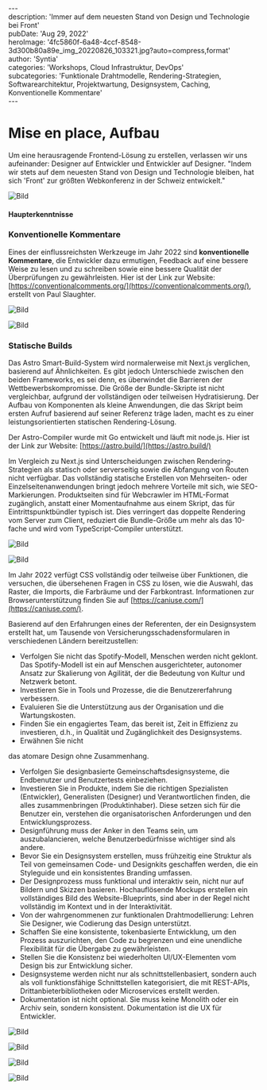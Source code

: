 \---  
description: 'Immer auf dem neuesten Stand von Design und Technologie bei Front'  
pubDate: 'Aug 29, 2022'  
heroImage: '4fc5860f-6a48-4ccf-8548-3d300b80a89e_img_20220826_103321.jpg?auto=compress,format'  
author: 'Syntia'  
categories: 'Workshops, Cloud Infrastruktur, DevOps'  
subcategories: 'Funktionale Drahtmodelle, Rendering-Strategien, Softwarearchitektur, Projektwartung, Designsystem, Caching, Konventionelle Kommentare'  
\---  

# **Mise en place, Aufbau**

Um eine herausragende Frontend-Lösung zu erstellen, verlassen wir uns aufeinander: Designer auf Entwickler und Entwickler auf Designer. "Indem wir stets auf dem neuesten Stand von Design und Technologie bleiben, hat sich 'Front' zur größten Webkonferenz in der Schweiz entwickelt."

![Bild](https://images.prismic.io/syntia/039ad8c1-d03b-4df9-85a9-e34474c65dbe_img_20220826_115009.jpg?auto=compress,format)

#### **Haupterkenntnisse**

### **Konventionelle Kommentare**

Eines der einflussreichsten Werkzeuge im Jahr 2022 sind **konventionelle Kommentare**, die Entwickler dazu ermutigen, Feedback auf eine bessere Weise zu lesen und zu schreiben sowie eine bessere Qualität der Überprüfungen zu gewährleisten. Hier ist der Link zur Website: [https://conventionalcomments.org/](https://conventionalcomments.org/), erstellt von Paul Slaughter.

![Bild](https://images.prismic.io/syntia/4fc5860f-6a48-4ccf-8548-3d300b80a89e_img_20220826_103321.jpg?auto=compress,format)

![Bild](https://images.prismic.io/syntia/7811d84b-520c-4a64-bcce-ab42ca81fd47_img_20220826_144732.jpg?auto=compress,format)

### **Statische Builds**

Das Astro Smart-Build-System wird normalerweise mit Next.js verglichen, basierend auf Ähnlichkeiten. Es gibt jedoch Unterschiede zwischen den beiden Frameworks, es sei denn, es überwindet die Barrieren der Wettbewerbskompromisse. Die Größe der Bundle-Skripte ist nicht vergleichbar, aufgrund der vollständigen oder teilweisen Hydratisierung. Der Aufbau von Komponenten als kleine Anwendungen, die das Skript beim ersten Aufruf basierend auf seiner Referenz träge laden, macht es zu einer leistungsorientierten statischen Rendering-Lösung.

Der Astro-Compiler wurde mit Go entwickelt und läuft mit node.js. Hier ist der Link zur Website: [https://astro.build/](https://astro.build/)

Im Vergleich zu Next.js sind Unterscheidungen zwischen Rendering-Strategien als statisch oder serverseitig sowie die Abfangung von Routen nicht verfügbar. Das vollständig statische Erstellen von Mehrseiten- oder Einzelseitenanwendungen bringt jedoch mehrere Vorteile mit sich, wie SEO-Markierungen. Produktseiten sind für Webcrawler im HTML-Format zugänglich, anstatt einer Momentaufnahme aus einem Skript, das für Eintrittspunktbündler typisch ist. Dies verringert das doppelte Rendering vom Server zum Client, reduziert die Bundle-Größe um mehr als das 10-fache und wird vom TypeScript-Compiler unterstützt.

![Bild](https://images.prismic.io/syntia/bc2d8bd5-c7e7-486e-82a3-fdc160b9f1a4_img_20220826_110426.jpg?auto=compress,format)

![Bild](https://images.prismic.io/syntia/f6faeaed-9766-4541-adff-b75830e0c6e9_img_20220826_142822.jpg?auto=compress,format)

Im Jahr 2022 verfügt CSS vollständig oder teilweise über Funktionen, die versuchen, die übersehenen Fragen in CSS zu lösen, wie die Auswahl, das Raster, die Imports, die Farbräume und der Farbkontrast. Informationen zur Browserunterstützung finden Sie auf [https://caniuse.com/](https://caniuse.com/).

Basierend auf den Erfahrungen eines der Referenten, der ein Designsystem erstellt hat, um Tausende von Versicherungsschadensformularen in verschiedenen Ländern bereitzustellen:

- Verfolgen Sie nicht das Spotify-Modell, Menschen werden nicht geklont. Das Spotify-Modell ist ein auf Menschen ausgerichteter, autonomer Ansatz zur Skalierung von Agilität, der die Bedeutung von Kultur und Netzwerk betont.
- Investieren Sie in Tools und Prozesse, die die Benutzererfahrung verbessern.
- Evaluieren Sie die Unterstützung aus der Organisation und die Wartungskosten.
- Finden Sie ein engagiertes Team, das bereit ist, Zeit in Effizienz zu investieren, d.h., in Qualität und Zugänglichkeit des Designsystems.
- Erwähnen Sie nicht

 das atomare Design ohne Zusammenhang.
- Verfolgen Sie designbasierte Gemeinschaftsdesignsysteme, die Endbenutzer und Benutzertests einbeziehen.
- Investieren Sie in Produkte, indem Sie die richtigen Spezialisten (Entwickler), Generalisten (Designer) und Verantwortlichen finden, die alles zusammenbringen (Produktinhaber). Diese setzen sich für die Benutzer ein, verstehen die organisatorischen Anforderungen und den Entwicklungsprozess.
- Designführung muss der Anker in den Teams sein, um auszubalancieren, welche Benutzerbedürfnisse wichtiger sind als andere.
- Bevor Sie ein Designsystem erstellen, muss frühzeitig eine Struktur als Teil von gemeinsamen Code- und Designkits geschaffen werden, die ein Styleguide und ein konsistentes Branding umfassen.
- Der Designprozess muss funktional und interaktiv sein, nicht nur auf Bildern und Skizzen basieren. Hochauflösende Mockups erstellen ein vollständiges Bild des Website-Blueprints, sind aber in der Regel nicht vollständig im Kontext und in der Interaktivität.
- Von der wahrgenommenen zur funktionalen Drahtmodellierung: Lehren Sie Designer, wie Codierung das Design unterstützt.
- Schaffen Sie eine konsistente, tokenbasierte Entwicklung, um den Prozess auszurichten, den Code zu begrenzen und eine unendliche Flexibilität für die Übergabe zu gewährleisten.
- Stellen Sie die Konsistenz bei wiederholten UI/UX-Elementen vom Design bis zur Entwicklung sicher.
- Designsysteme werden nicht nur als schnittstellenbasiert, sondern auch als voll funktionsfähige Schnittstellen kategorisiert, die mit REST-APIs, Drittanbieterbibliotheken oder Microservices erstellt werden.
- Dokumentation ist nicht optional. Sie muss keine Monolith oder ein Archiv sein, sondern konsistent. Dokumentation ist die UX für Entwickler.

![Bild](https://images.prismic.io/syntia/8aae1f38-4cc5-410a-896e-c14fc5ca1696_img_20220826_140703.jpg?auto=compress,format)

![Bild](https://images.prismic.io/syntia/33ddbcbb-f96e-404a-87c9-10b8e28f5a77_img_20220826_140527.jpg?auto=compress,format)

![Bild](https://images.prismic.io/syntia/aafe5fd8-3991-4e60-9800-4bb3d151586f_img_20220826_141538.jpg?auto=compress,format)

![Bild](https://images.prismic.io/syntia/363ef9ab-e135-4ab7-ab7c-632fdca71c46_img_20220826_153105.jpg?auto=compress,format)
